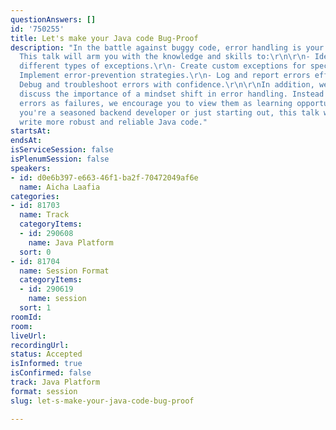 ```yaml
---
questionAnswers: []
id: '750255'
title: Let's make your Java code Bug-Proof
description: "In the battle against buggy code, error handling is your weapon of choice.
  This talk will arm you with the knowledge and skills to:\r\n\r\n- Identify and handle
  different types of exceptions.\r\n- Create custom exceptions for specific errors.\r\n-
  Implement error-prevention strategies.\r\n- Log and report errors effectively.\r\n-
  Debug and troubleshoot errors with confidence.\r\n\r\nIn addition, we will also
  discuss the importance of a mindset shift in error handling. Instead of viewing
  errors as failures, we encourage you to view them as learning opportunities.\r\n\r\nWhether
  you're a seasoned backend developer or just starting out, this talk will help you
  write more robust and reliable Java code."
startsAt:
endsAt:
isServiceSession: false
isPlenumSession: false
speakers:
- id: d0e6b397-e663-46f1-ba2f-70472049af6e
  name: Aicha Laafia
categories:
- id: 81703
  name: Track
  categoryItems:
  - id: 290608
    name: Java Platform
  sort: 0
- id: 81704
  name: Session Format
  categoryItems:
  - id: 290619
    name: session
  sort: 1
roomId:
room:
liveUrl:
recordingUrl:
status: Accepted
isInformed: true
isConfirmed: false
track: Java Platform
format: session
slug: let-s-make-your-java-code-bug-proof

---
```

